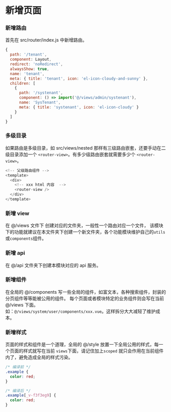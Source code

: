 # 新增页面

### 新增路由

首先在 src/router/index.js 中新增路由。

```js
{
  path: '/tenant',
  component: Layout,
  redirect: 'noRedirect',
  alwaysShow: true,
  name: 'tenant',
  meta: { title: 'tenant', icon: 'el-icon-cloudy-and-sunny' },
  children: [
    {
      path: '/systenant',
      component: () => import('@/views/admin/systenant'),
      name: 'SysTenant',
      meta: { title: 'systenant', icon: 'el-icon-cloudy' }
    }
  ]
}
```

### 多级目录

如果路由是多级目录，如 src/views/nested 那样有三级路由嵌套，还要手动在二级目录添加一个 `<router-view>`。有多少级路由嵌套就需要多少个 `<router-view>`。

```js
<!-- 父级路由组件 -->
<template>
  <div>
    <!-- xxx html 内容  -->
    <router-view />
  </div>
</template>
```

### 新增 view

在 @/views 文件下 创建对应的文件夹，一般性一个路由对应一个文件，
该模块下的功能就建议在本文件夹下创建一个新文件夹，各个功能模块维护自己的`utils`或`components`组件。

### 新增 api

在 @/api 文件夹下创建本模块对应的 api 服务。

### 新增组件

在全局的 @/components 写一些全局的组件，如富文本，各种搜索组件，封装的分页组件等等能被公用的组件。
每个页面或者模块特定的业务组件则会写在当前 @/views 下面。  
如：`@/views/system/user/components/xxx.vue`。这样拆分大大减轻了维护成本。

### 新增样式

页面的样式和组件是一个道理，全局的 @/style 放置一下全局公用的样式，每一个页面的样式就写在当前 `views`下面，请记住加上`scoped` 就只会作用在当前组件内了，避免造成全局的样式污染。

```css
/* 编译前 */
.example {
  color: red;
}

/* 编译后 */
.example[_v-f3f3eg9] {
  color: red;
}
```

